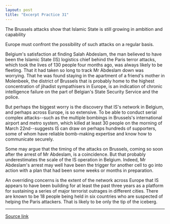 ```yaml
---
layout: post
title: "Excerpt Practice 31"
---
```


The Brussels attacks show that Islamic State is still growing in ambition and capability

Europe must confront the possibility of such attacks on a regular basis.

Belgium's satisfaction at finding Salah Abdeslam, the man believed to have been the Islamic State (IS) logistics chief behind the Paris terror attacks, which took the lives of 130 people four months ago, was always likely to be fleeting. That it had taken so long to track Mr Abdeslam down was worrying. That he was found staying in the apartment of a friend's mother in Molenbeek, the district of Brussels that is probably home to the highest concentration of jihadist sympathisers in Europe, is an indication of chronic intelligence failure on the part of Belgian's State Security Service and the police.

But perhaps the biggest worry is the discovery that IS's network in Belgium, and perhaps across Europe, is so extensive. To be able to conduct serial complex attacks--such as the multiple bombings in Brussels's international airport and metro system, which killed at least 30 people on the morning of March 22nd--suggests IS can draw on perhaps hundreds of supporters, some of whom have reliable bomb-making expertise and know how to communicate securely.

Some may argue that the timing of the attacks on Brussels, coming so soon after the arrest of Mr Abdeslam, is a coincidence. But that probably underestimates the scale of the IS operation in Belgium. Indeed, Mr Abdeslam's arrest may well have been the trigger for another cell to go into action with a plan that had been some weeks or months in preparation. 

An overriding concerns is the extent of the network across Europe that IS appears to have been building for at least the past three years as a platform for sustaining a series of major terrorist outrages in different cities. There are known to be 18 people being held in six countries who are suspected of helping the Paris attackers. That is likely to be only the tip of the iceberg.

*************************************************************************************

[Source link][link]

[link]: http://www.economist.com/news/europe/21695308-europe-must-confront-possibility-such-attacks-regular-basis-brussels-attacks-show

